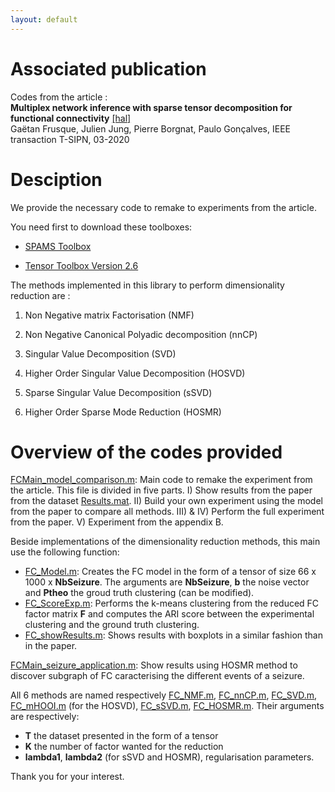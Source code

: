 ```yaml
---
layout: default
---
```

# Associated publication #

Codes from the article : \
**Multiplex network inference with sparse tensor decomposition for functional connectivity** [[hal]](https://hal.inria.fr/hal-02531459/file/IEEE-T-SIPN.pdf)\
Gaëtan Frusque, Julien Jung, Pierre Borgnat, Paulo Gonçalves,
IEEE transaction T-SIPN, 03-2020

# Desciption #

We provide the necessary code to remake to experiments from the article.

You need first to download these toolboxes:

* [SPAMS Toolbox](http://spams-devel.gforge.inria.fr/)

* [Tensor Toolbox Version 2.6](https://www.sandia.gov/~tgkolda/TensorToolbox/index-2.6.html)

The methods implemented in this library to perform dimensionality reduction are :

1) Non Negative matrix Factorisation (NMF)

2) Non Negative Canonical Polyadic decomposition (nnCP)

3) Singular Value Decomposition (SVD)

4) Higher Order Singular Value Decomposition (HOSVD)

5) Sparse Singular Value Decomposition (sSVD)

6) Higher Order Sparse Mode Reduction (HOSMR)

# Overview of the codes provided #

[FCMain_model_comparison.m](https://github.com/FrusqueGaetan/FCTensDec/blob/master/FCMain_model_comparison.m): Main code to remake the experiment from the article. This file is divided in five parts. I) Show results from the paper from the dataset [Results.mat](https://github.com/FrusqueGaetan/FCTensDec/blob/master/Data/Results.mat). II) Build your own experiment using the model from the paper to compare all methods. III) & IV) Perform the full experiment from the paper. V) Experiment from the appendix B.

Beside implementations of the dimensionality reduction methods, this main use the following function:

* [FC_Model.m](https://github.com/FrusqueGaetan/FCTensDec/blob/master/Fct_source/FC_Model.m): Creates the FC model in the form of a tensor of size 66 x 1000 x **NbSeizure**. The arguments are **NbSeizure**, **b** the noise vector and **Ptheo** the groud truth clustering (can be modified). 
* [FC_ScoreExp.m](https://github.com/FrusqueGaetan/FCTensDec/blob/master/Fct_source/FC_ScoreExp.m): Performs the k-means clustering from the reduced FC factor matrix **F** and computes the ARI score between the experimental clustering and the ground truth clustering.
* [FC_showResults.m](https://github.com/FrusqueGaetan/FCTensDec/blob/master/Fct_source/FC_howResults.m): Shows results with boxplots in a similar fashion than in the paper.

[FCMain_seizure_application.m](https://github.com/FrusqueGaetan/FCTensDec/blob/master/FCMain_seizure_application.m): Show results using HOSMR method to discover subgraph of FC caracterising the different events of a seizure.

All 6 methods are named respectively [FC_NMF.m](https://github.com/FrusqueGaetan/FCTensDec/blob/master/Fct_source/FC_NMF.m), [FC_nnCP.m](https://github.com/FrusqueGaetan/FCTensDec/blob/master/Fct_source/FC_nnCP.m), [FC_SVD.m](https://github.com/FrusqueGaetan/FCTensDec/blob/master/Fct_source/FC_SVD.m), [FC_mHOOI.m](https://github.com/FrusqueGaetan/FCTensDec/blob/master/Fct_source/FC_mHOOI.m) (for the HOSVD), [FC_sSVD.m](https://github.com/FrusqueGaetan/FCTensDec/blob/master/Fct_source/FC_sSVD.m), [FC_HOSMR.m](https://github.com/FrusqueGaetan/FCTensDec/blob/master/Fct_source/FC_HOSMR.m). Their arguments are respectively:
* **T** the dataset presented in the form of a tensor
* **K** the number of factor wanted for the reduction
* **lambda1**, **lambda2** (for sSVD and HOSMR), regularisation parameters.

Thank you for your interest.




